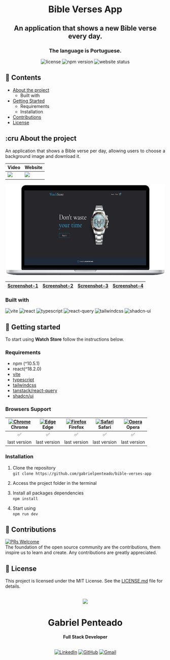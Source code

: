 <h1 align="center">
   <strong>Bible Verses App</strong>
</h1>

<h2 align="center">
    An application that shows a new Bible verse every day.
</h2>

<h3 align="center">
    The language is Portuguese.
</h3>

<div align="center">
  <img src="https://img.shields.io/github/license/gabrielpenteado/bible-verses-app?color=informational" alt="license"/>

  <img src="https://img.shields.io/static/v1?label=npm&message=v10.5.1&color=informational&style=flat-square" alt="npm version">

  <img src="https://img.shields.io/website?down_color=red&down_message=offline&style=flat-square&up_color=008000&up_message=online&url=https%3A%2F%2Fversiculo-do-dia.netlify.app" alt="website status">
</div>

## 📑 Contents

- [About the project](#-about-the-project)
  - Built with
- [Getting Started](#-getting-started)
  - Requirements
  - Installation
- [Contributions](#-contributions)
- [License](#-license)
  <br>

## :cru About the project

<p align="justify"> 
   An application that shows a Bible verse per day, allowing users to choose a background image and download it.
</p>

<div align="center">
  <table>
    <thead>
      <tr>
        <th style="text-align: center">
          Video
        </th>
        <th style="text-align: center">
          Website
        </th>
      </tr>
    </thead>
    <tbody>
      <tr>
        <td>
          <a href="https://www.youtube.com/watch?v=XFqpPZEtLVk">
            <img src="https://img.shields.io/badge/YouTube-FF0000?style=for-the-badge&logo=youtube&logoColor=white" />
          </a>
        </td>  
        <td>
          <a href="https://versiculo-do-dia.netlify.app">
            <img src="https://img.shields.io/badge/Netlify-00C7B7?style=for-the-badge&logo=netlify&logoColor=white" />
          </a>
        </td>  
      </tr>
    </tbody>
  </table>
</div>

<p align="center">
    <img src="https://raw.githubusercontent.com/gabrielpenteado/watch-store/main/public/watchstore.png"> 
</p>

<div align="center">
  <table>
    <thead>
      <tr>
        <th style="text-align: center">
          <a href="https://raw.githubusercontent.com/gabrielpenteado/watch-store/main/public/print1.jpg">Screenshot-1</a>
        </th>
        <th style="text-align: center">
          <a href="https://raw.githubusercontent.com/gabrielpenteado/watch-store/main/public/print2.jpg">Screenshot-2</a>
        </th>
        <th style="text-align: center">
          <a href="https://raw.githubusercontent.com/gabrielpenteado/watch-store/main/public/print3.jpg">Screenshot-3</a>
        </th>
        <th style="text-align: center">
          <a href="https://raw.githubusercontent.com/gabrielpenteado/watch-store/main/public/print4.jpg">Screenshot-4</a>
        </th>   
      </tr>
    </thead>
  </table>
</div>

### Built with

![vite](https://img.shields.io/badge/Vite-B73BFE?style=for-the-badge&logo=vite&logoColor=FFD62E)
![react](https://img.shields.io/badge/React-61DAFB?logo=react&logoColor=000&style=for-the-badge)
![typescript](https://img.shields.io/badge/TypeScript-007ACC?style=for-the-badge&logo=typescript&logoColor=white)
![react-query](https://img.shields.io/badge/React%20Query-FF4154?logo=reactquery&logoColor=fff&style=for-the-badge)
![tailwindcss](https://img.shields.io/badge/Tailwind_CSS-38B2AC?style=for-the-badge&logo=tailwind-css&logoColor=white)
![shadcn-ui](https://img.shields.io/badge/shadcn%2Fui-000?logo=shadcnui&logoColor=fff&style=for-the-badge)

## 🚀 Getting started

To start using <strong>Watch Store</strong> follow the instructions below.

### Requirements

- npm (^10.5.1)
- react(^18.2.0)
- [vite](https://vitejs.dev/guide/)
- [typescript](https://www.typescriptlang.org/)
- [tailwindcss](https://tailwindcss.com/docs/installation)
- [tanstack/react-query](https://tanstack.com/query/latest/docs/framework/react/overview)
- [shadcn/ui](https://ui.shadcn.com/)

### Browsers Support

| [<img src="https://raw.githubusercontent.com/alrra/browser-logos/main/src/chrome/chrome_24x24.png" alt="Chrome" />](https://www.google.com/intl/en/chrome/)<br> Chrome | [<img src="https://raw.githubusercontent.com/alrra/browser-logos/main/src/edge/edge_24x24.png" alt="Edge" />](https://www.microsoft.com/en-us/edge)<br> Edge | [<img src="https://raw.githubusercontent.com/alrra/browser-logos/main/src/firefox/firefox_24x24.png" alt="Firefox" />](https://www.mozilla.org/en-US/firefox/new/)<br> Firefox | [<img src="https://raw.githubusercontent.com/alrra/browser-logos/main/src/safari/safari_24x24.png" alt="Safari" />](https://www.apple.com/br/safari/)<br> Safari | [<img src="https://raw.githubusercontent.com/alrra/browser-logos/main/src/opera/opera_24x24.png" alt="Opera" />](https://www.opera.com)<br> Opera |
| :--------------------------------------------------------------------------------------------------------------------------------------------------------------------: | :----------------------------------------------------------------------------------------------------------------------------------------------------------: | :----------------------------------------------------------------------------------------------------------------------------------------------------------------------------: | :--------------------------------------------------------------------------------------------------------------------------------------------------------------: | :-----------------------------------------------------------------------------------------------------------------------------------------------: |
|                                                                                   ✅                                                                                   |                                                                              ✅                                                                              |                                                                                       ✅                                                                                       |                                                                                ✅                                                                                |                                                                        ✅                                                                         |
|                                                                              last version                                                                              |                                                                         last version                                                                         |                                                                                  last version                                                                                  |                                                                           last version                                                                           |                                                                   last version                                                                    |

### Installation

1. Clone the repository<br>
   `git clone https://github.com/gabrielpenteado/bible-verses-app`

2. Access the project folder in the terminal

3. Install all packages dependencies<br>
   `npm install`

4. Start using<br>
   `npm run dev`
   <br>

## 🤝 Contributions

[![PRs Welcome](https://img.shields.io/badge/PRs-welcome-brightgreen.svg?style=flat-square)](http://makeapullrequest.com)<br>
The foundation of the open source community are the contributions, them inspire us to learn and create. Any contributions are greatly appreciated.

## 📄 License

This project is licensed under the MIT License. See the [LICENSE.md](https://github.com/gabrielpenteado/bible-verses-app/blob/main/LICENSE.md) file for details.
<br>
<br>

<div align="center">
  <img src="https://images.weserv.nl/?url=avatars.githubusercontent.com/u/63300269?v=4&h=100&w=100&fit=cover&mask=circle&maxage=7d" />
  <h1>Gabriel Penteado</h1>
  <strong>Full Stack Developer</strong>
  <br/>
  <br/>

[![LinkedIn](https://img.shields.io/badge/LinkedIn-0077B5?style=for-the-badge&logo=linkedin&logoColor=white)](https://www.linkedin.com/in/gabriel-penteado)
[![GitHub](https://img.shields.io/badge/GitHub-100000?style=for-the-badge&logo=github&logoColor=white)](https://github.com/gabrielpenteado)
[![Gmail](https://img.shields.io/badge/gabripenteado@gmail.com-D14836?style=for-the-badge&logo=gmail&logoColor=white)](mailto:gabripenteado@gmail.com)
<br />
<br />

</div>
